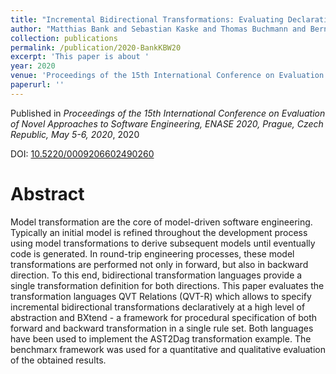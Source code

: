 ```yaml
---
title: "Incremental Bidirectional Transformations: Evaluating Declarative and Imperative Approaches using the AST2Dag Benchmark"
author: "Matthias Bank and Sebastian Kaske and Thomas Buchmann and Bernhard Westfechtel"
collection: publications
permalink: /publication/2020-BankKBW20
excerpt: 'This paper is about '
year: 2020
venue: 'Proceedings of the 15th International Conference on Evaluation of Novel Approaches to Software Engineering, ENASE 2020, Prague, Czech Republic, May 5-6, 2020'
paperurl: ''
---
```


Published in *Proceedings of the 15th International Conference on Evaluation of Novel Approaches to Software Engineering, ENASE 2020, Prague, Czech Republic, May 5-6, 2020*, 2020

DOI: [10.5220/0009206602490260](https://doi.org/10.5220/0009206602490260)

Abstract
=====

Model transformation are the core of model-driven software engineering. Typically an initial model is refined throughout the development process using model transformations to derive subsequent models until eventually code is generated. In round-trip engineering processes, these model transformations are performed not only in forward, but also in backward direction. To this end, bidirectional transformation languages provide a single transformation definition for both directions. This paper evaluates the transformation languages QVT Relations (QVT-R) which allows to specify incremental bidirectional transformations declaratively at a high level of abstraction and BXtend - a framework for procedural specification of both forward and backward transformation in a single rule set. Both languages have been used to implement the AST2Dag transformation example. The benchmarx framework was used for a quantitative and qualitative evaluation of the obtained results.